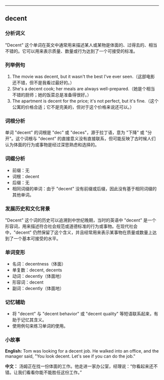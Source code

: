 
---------------
## decent
### 分析词义
"Decent" 这个单词在英文中通常用来描述某人或某物是体面的、过得去的、相当不错的。它可以用来表示质量、数量或行为达到了一个可接受的标准。

### 列举例句
1. The movie was decent, but it wasn't the best I've ever seen.（这部电影还不错，但不是我看过最好的。）
2. She's a decent cook; her meals are always well-prepared.（她是个相当不错的厨师；她的饭菜总是准备得很好。）
3. The apartment is decent for the price; it's not perfect, but it's fine.（这个公寓的价格合适；它不是完美的，但对于这个价格来说还可以。）

### 词根分析
单词 "decent" 的词根是 "dec" 或 "deces"，源于拉丁语，意为 "下降" 或 "分开"。这个词根与 "decent" 的直接意义没有直接联系，但可能反映了古时候人们认为体面的行为或事物是经过深思熟虑和选择的。

### 词缀分析
- 前缀：无
- 词根：decent
- 后缀：无
- 相同词缀的单词：由于 "decent" 没有前缀或后缀，因此没有基于相同词缀的其他单词。

### 发展历史和文化背景
"Decent" 这个词的历史可以追溯到中世纪晚期，当时的英语中 "decent" 是一个形容词，用来描述符合社会规范或道德标准的行为或事物。在现代社会中，"decent" 仍然保留了这个含义，并且经常用来表示某事物在质量或数量上达到了一个基本可接受的水平。

### 单词变形
- 名词：decentness（体面）
- 单复数：decent, decents
- 动词：decently（体面地）
- 形容词：decent
- 副词：decently（体面地）

### 记忆辅助
- 将 "decent" 与 "decent behavior" 或 "decent quality" 等短语联系起来，有助于记忆其含义。
- 使用例句来练习单词的使用。

### 小故事
**English:**
Tom was looking for a decent job. He walked into an office, and the manager said, "You look decent. Let's see if you can do the job."

**中文：**
汤姆正在找一份体面的工作。他走进一家办公室，经理说：“你看起来还不错。让我们看看你能不能胜任这份工作。”

